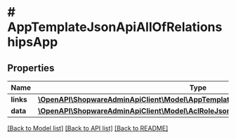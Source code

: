 # # AppTemplateJsonApiAllOfRelationshipsApp

## Properties

Name | Type | Description | Notes
------------ | ------------- | ------------- | -------------
**links** | [**\OpenAPI\ShopwareAdminApiClient\Model\AppTemplateJsonApiAllOfRelationshipsAppLinks**](AppTemplateJsonApiAllOfRelationshipsAppLinks.md) |  | [optional]
**data** | [**\OpenAPI\ShopwareAdminApiClient\Model\AclRoleJsonApiAllOfRelationshipsAppData**](AclRoleJsonApiAllOfRelationshipsAppData.md) |  | [optional]

[[Back to Model list]](../../README.md#models) [[Back to API list]](../../README.md#endpoints) [[Back to README]](../../README.md)
